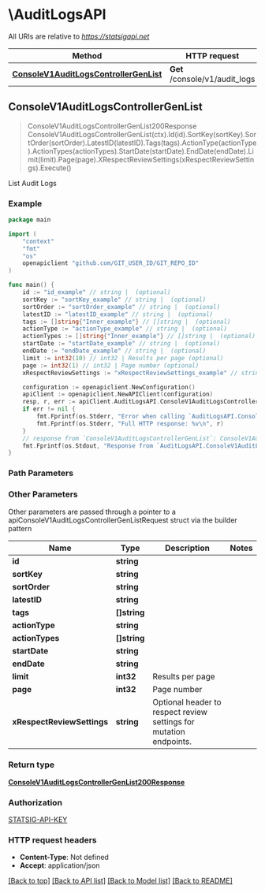 # \AuditLogsAPI

All URIs are relative to *https://statsigapi.net*

Method | HTTP request | Description
------------- | ------------- | -------------
[**ConsoleV1AuditLogsControllerGenList**](AuditLogsAPI.md#ConsoleV1AuditLogsControllerGenList) | **Get** /console/v1/audit_logs | List Audit Logs



## ConsoleV1AuditLogsControllerGenList

> ConsoleV1AuditLogsControllerGenList200Response ConsoleV1AuditLogsControllerGenList(ctx).Id(id).SortKey(sortKey).SortOrder(sortOrder).LatestID(latestID).Tags(tags).ActionType(actionType).ActionTypes(actionTypes).StartDate(startDate).EndDate(endDate).Limit(limit).Page(page).XRespectReviewSettings(xRespectReviewSettings).Execute()

List Audit Logs

### Example

```go
package main

import (
	"context"
	"fmt"
	"os"
	openapiclient "github.com/GIT_USER_ID/GIT_REPO_ID"
)

func main() {
	id := "id_example" // string |  (optional)
	sortKey := "sortKey_example" // string |  (optional)
	sortOrder := "sortOrder_example" // string |  (optional)
	latestID := "latestID_example" // string |  (optional)
	tags := []string{"Inner_example"} // []string |  (optional)
	actionType := "actionType_example" // string |  (optional)
	actionTypes := []string{"Inner_example"} // []string |  (optional)
	startDate := "startDate_example" // string |  (optional)
	endDate := "endDate_example" // string |  (optional)
	limit := int32(10) // int32 | Results per page (optional)
	page := int32(1) // int32 | Page number (optional)
	xRespectReviewSettings := "xRespectReviewSettings_example" // string | Optional header to respect review settings for mutation endpoints. (optional)

	configuration := openapiclient.NewConfiguration()
	apiClient := openapiclient.NewAPIClient(configuration)
	resp, r, err := apiClient.AuditLogsAPI.ConsoleV1AuditLogsControllerGenList(context.Background()).Id(id).SortKey(sortKey).SortOrder(sortOrder).LatestID(latestID).Tags(tags).ActionType(actionType).ActionTypes(actionTypes).StartDate(startDate).EndDate(endDate).Limit(limit).Page(page).XRespectReviewSettings(xRespectReviewSettings).Execute()
	if err != nil {
		fmt.Fprintf(os.Stderr, "Error when calling `AuditLogsAPI.ConsoleV1AuditLogsControllerGenList``: %v\n", err)
		fmt.Fprintf(os.Stderr, "Full HTTP response: %v\n", r)
	}
	// response from `ConsoleV1AuditLogsControllerGenList`: ConsoleV1AuditLogsControllerGenList200Response
	fmt.Fprintf(os.Stdout, "Response from `AuditLogsAPI.ConsoleV1AuditLogsControllerGenList`: %v\n", resp)
}
```

### Path Parameters



### Other Parameters

Other parameters are passed through a pointer to a apiConsoleV1AuditLogsControllerGenListRequest struct via the builder pattern


Name | Type | Description  | Notes
------------- | ------------- | ------------- | -------------
 **id** | **string** |  | 
 **sortKey** | **string** |  | 
 **sortOrder** | **string** |  | 
 **latestID** | **string** |  | 
 **tags** | **[]string** |  | 
 **actionType** | **string** |  | 
 **actionTypes** | **[]string** |  | 
 **startDate** | **string** |  | 
 **endDate** | **string** |  | 
 **limit** | **int32** | Results per page | 
 **page** | **int32** | Page number | 
 **xRespectReviewSettings** | **string** | Optional header to respect review settings for mutation endpoints. | 

### Return type

[**ConsoleV1AuditLogsControllerGenList200Response**](ConsoleV1AuditLogsControllerGenList200Response.md)

### Authorization

[STATSIG-API-KEY](../README.md#STATSIG-API-KEY)

### HTTP request headers

- **Content-Type**: Not defined
- **Accept**: application/json

[[Back to top]](#) [[Back to API list]](../README.md#documentation-for-api-endpoints)
[[Back to Model list]](../README.md#documentation-for-models)
[[Back to README]](../README.md)

